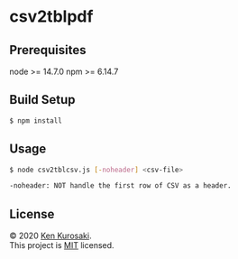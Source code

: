 # csv2tblpdf

## Prerequisites

node >= 14.7.0
npm >= 6.14.7

## Build Setup

``` bash
$ npm install
```

## Usage

``` bash
$ node csv2tblcsv.js [-noheader] <csv-file>

-noheader: NOT handle the first row of CSV as a header.
```

## License

&copy; 2020 [Ken Kurosaki](https://github.com/kenqlo).  
This project is [MIT](https://github.com/kenqlo/csv2tblpdf/blob/master/LICENSE) licensed.